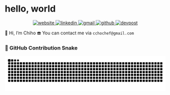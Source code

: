 # hello, world

<p align="center">
  <!-- 소셜 뱃지: shields.io 또는 직접 만든 아이콘 -->
  <a href="https://your-website.com" target="_blank">
    <img src="https://img.shields.io/badge/Website-black?style=for-the-badge&logo=about.me" alt="website"/>
  </a>
  <a href="https://www.linkedin.com/in/your-linkedin/" target="_blank">
    <img src="https://img.shields.io/badge/LinkedIn-blue?style=for-the-badge&logo=linkedin" alt="linkedin"/>
  </a>
  <a href="mailto:you@domain.com" target="_blank">
    <img src="https://img.shields.io/badge/Gmail-red?style=for-the-badge&logo=gmail" alt="gmail"/>
  </a>
  <a href="https://github.com/cchochef" target="_blank">
    <img src="https://img.shields.io/badge/GitHub-black?style=for-the-badge&logo=github" alt="github"/>
  </a>
  <a href="https://devpost.com/your-devpost" target="_blank">
    <img src="https://img.shields.io/badge/Devpost-blue?style=for-the-badge&logo=devpost" alt="devpost"/>
  </a>
</p>

👋 Hi, I’m Chiho 
☎️ You can contact me via `cchochef@gmail.com`

### 🐍 GitHub Contribution Snake

<p align="center">
  <img src="https://raw.githubusercontent.com/cchochef/cchochef/output/github-contribution-grid-snake.svg" />
</p>

